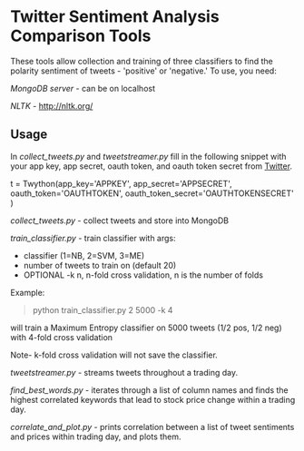 Twitter Sentiment Analysis Comparison Tools
===============

These tools allow collection and training of three classifiers to find the polarity sentiment of tweets - 'positive' or 'negative.' To use, you need:

*MongoDB server* - can be on localhost

*NLTK* - http://nltk.org/

Usage
-----

In *collect_tweets.py* and *tweetstreamer.py* fill in the following snippet with your app key, app secret, oauth token, and oauth token secret from [Twitter](https://dev.twitter.com/).

t = Twython(app_key='APPKEY',
            app_secret='APPSECRET',
            oauth_token='OAUTHTOKEN',
            oauth_token_secret='OAUTHTOKENSECRET'
            )

*collect_tweets.py* - collect tweets and store into MongoDB

*train_classifier.py* - train classifier with args: 
- classifier (1=NB, 2=SVM, 3=ME)
- number of tweets to train on (default 20)
- OPTIONAL -k n, n-fold cross validation, n is the number of folds

Example: 
>python train_classifier.py 2 5000 -k 4

will train a Maximum Entropy classifier on 5000 tweets (1/2 pos, 1/2 neg) with 4-fold cross validation

Note- k-fold cross validation will not save the classifier. 

*tweetstreamer.py* - streams tweets throughout a trading day.

*find_best_words.py* - iterates through a list of column names and finds the highest correlated keywords that lead to stock price change within a trading day.

*correlate_and_plot.py* - prints correlation between a list of tweet sentiments and prices within trading day, and plots them.